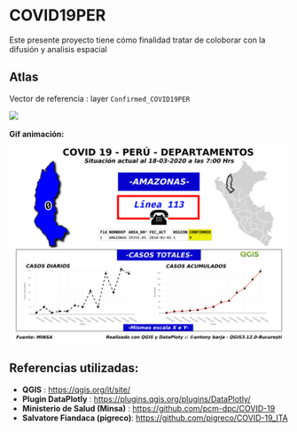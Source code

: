 # COVID19PER
Este presente proyecto tiene cómo finalidad tratar de coloborar con la difusión y analisis espacial 



## Atlas

Vector de referencia : layer `Confirmed_COVID19PER`

![](./Img/altlas.png)

**Gif animación:**

![](./Img/qgif.gif)

## Referencias utilizadas:
- **QGIS** : <https://qgis.org/it/site/>
- **Plugin DataPlotly** : <https://plugins.qgis.org/plugins/DataPlotly/>
- **Ministerio de Salud (Minsa)** : <https://github.com/pcm-dpc/COVID-19>
- **Salvatore Fiandaca (pigreco)**: <https://github.com/pigreco/COVID-19_ITA>








